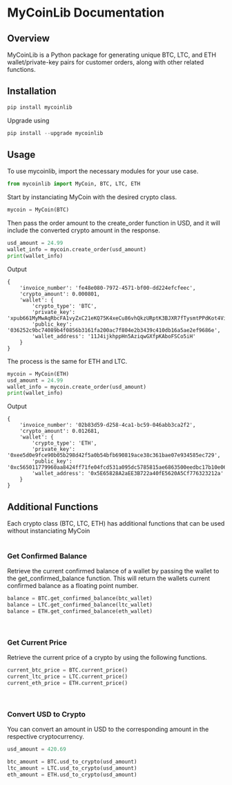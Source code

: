 # MyCoinLib Documentation

## Overview

MyCoinLib is a Python package for generating unique BTC, LTC, and ETH wallet/private-key pairs for customer orders, along with other related functions.

## Installation
```python
pip install mycoinlib
```
Upgrade using 
```python
pip install --upgrade mycoinlib
```

## Usage

To use mycoinlib, import the necessary modules for your use case.

```python
from mycoinlib import MyCoin, BTC, LTC, ETH
```

Start by instanciating MyCoin with the desired crypto class.

```python
mycoin = MyCoin(BTC)
```
Then pass the order amount to the create_order function in USD, and it will include the converted crypto amount in the response.

```python
usd_amount = 24.99
wallet_info = mycoin.create_order(usd_amount)
print(wallet_info)
```
Output
```
{
    'invoice_number': 'fe48e080-7972-4571-bf00-dd224efcfeec',
    'crypto_amount': 0.000801,
    'wallet': {
        'crypto_type': 'BTC',
        'private_key': 'xpub661MyMwAqRbcFA1vyZxC21eKQ75K4xeCu86vhQkzURptK3BJXR7fTysmtPPdKot4ViHyhiQZ7YfzuaNjN2p31fbHMF7vsJ1ZT1ZucfkySo5',
        'public_key': '036252c9bc74089b4f0856b3161fa200ac7f804e2b3439c410db16a5ae2ef9686e',
        'wallet_address': '11J4ijkhppHn5AziqwGXfpKAboFSCo5iH'
    }
}

```
The process is the same for ETH and LTC.

```python
mycoin = MyCoin(ETH)
usd_amount = 24.99
wallet_info = mycoin.create_order(usd_amount)
print(wallet_info)
```
Output
```
{
    'invoice_number': '02b83d59-d258-4ca1-bc59-046abb3ca2f2',
    'crypto_amount': 0.012681,
    'wallet': {
        'crypto_type': 'ETH',
        'private_key': '0xee5d0e9fce90b05b298d42f5a0b54bfb690819ace38c361bae07e934585ec729',
        'public_key': '0xc565011779960aa8424ff71fe04fcd531a095dc5785815ae6863500eedbc17b10e063e651e8c740272a5b711b36acbd0fee93501a628425eb6f0596918da846f',
        'wallet_address': '0x5E65828A2aEE3B722a40fE5620A5Cf776323212a'
    }
}
```

## Additional Functions

Each crypto class (BTC, LTC, ETH) has additional functions that can be used without instanciating MyCoin
<br></br>

### Get Confirmed Balance 
Retrieve the current confirmed balance of a wallet by passing the wallet to the get_confirmed_balance function. This will return the wallets current confirmed balance as a floating point number.

```python
balance = BTC.get_confirmed_balance(btc_wallet)
balance = LTC.get_confirmed_balance(ltc_wallet)
balance = ETH.get_confirmed_balance(eth_wallet)
```
<br>

### Get Current Price
Retrieve the current price of a crypto by using the following functions.
```python
current_btc_price = BTC.current_price()
current_ltc_price = LTC.current_price()
current_eth_price = ETH.current_price()
```
<br>

### Convert USD to Crypto
You can convert an amount in USD to the corresponding amount in the respective cryptocurrency.

```python
usd_amount = 420.69

btc_amount = BTC.usd_to_crypto(usd_amount)
ltc_amount = LTC.usd_to_crypto(usd_amount)
eth_amount = ETH.usd_to_crypto(usd_amount)
```
